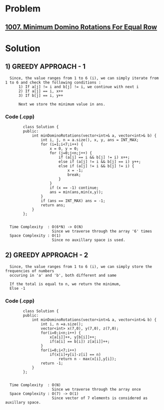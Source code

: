 # Problem

## [1007. Minimum Domino Rotations For Equal Row](https://leetcode.com/problems/minimum-domino-rotations-for-equal-row/)
 
  
# Solution 

## 1) GREEDY APPROACH - 1

      Since, the value ranges from 1 to 6 (i), we can simply iterate from 1 to 6 and check the following conditions :
          1) If a[j] != i and b[j] != i, we continue with next i
          2) If a[j] == i, x++
          3) If b[j] == i, y++
          
          Next we store the minimum value in ans.
          
   
   ### Code (.cpp)
   
            class Solution {
            public:
                int minDominoRotations(vector<int>& a, vector<int>& b) {
                    int i, j, n = a.size(), x, y, ans = INT_MAX;
                    for (i=1;i<7;i++) {
                        x = 0, y = 0;
                        for (j=0;j<n;j++) {
                            if (a[j] == i && b[j] != i) x++;
                            else if (a[j] != i && b[j] == i) y++;
                            else if (a[j] != i && b[j] != i) {
                                x = -1;
                                break;
                            }
                        }
                        if (x == -1) continue;
                        ans = min(ans,min(x,y));
                    }
                    if (ans == INT_MAX) ans = -1;
                    return ans;
                }
            };

          
      Time Complexity  : O(6*N) -> O(N) 
                         Since we traverse through the array '6' times
      Space Complexity : O(1)
                         Since no auxillary space is used.
                         
                         
## 2) GREEDY APPROACH - 2

      Since, the value ranges from 1 to 6 (i), we can simply store the frequencies of numbers
      occuring in 'a' and 'b', both different and same
         
      If the total is equal to n, we return the minimum,
      Else -1
          
   
   ### Code (.cpp)
   
            class Solution {
            public:
                int minDominoRotations(vector<int>& a, vector<int>& b) {
                    int i, n =a.size();
                    vector<int> x(7,0), y(7,0), z(7,0);
                    for(i=0;i<n;i++) {
                        x[a[i]]++, y[b[i]]++;
                        if(a[i] == b[i]) z[a[i]]++;
                    }
                    for(i=0;i<7;i++) 
                        if(x[i]+y[i]-z[i] == n) 
                            return n - max(x[i],y[i]);
                    return -1;
                }
            };

          
      Time Complexity  : O(N) 
                         Since we traverse through the array once
      Space Complexity : O(7) -> O(1)
                         Since vector of 7 elements is considered as auxillary space.
                         
                         
                         
